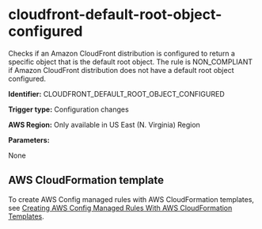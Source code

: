 # cloudfront\-default\-root\-object\-configured<a name="cloudfront-default-root-object-configured"></a>

Checks if an Amazon CloudFront distribution is configured to return a specific object that is the default root object\. The rule is NON\_COMPLIANT if Amazon CloudFront distribution does not have a default root object configured\. 

**Identifier:** CLOUDFRONT\_DEFAULT\_ROOT\_OBJECT\_CONFIGURED

**Trigger type:** Configuration changes

**AWS Region:** Only available in US East \(N\. Virginia\) Region

**Parameters:**

None  

## AWS CloudFormation template<a name="w79aac11c32c17b9c77c15"></a>

To create AWS Config managed rules with AWS CloudFormation templates, see [Creating AWS Config Managed Rules With AWS CloudFormation Templates](aws-config-managed-rules-cloudformation-templates.md)\.